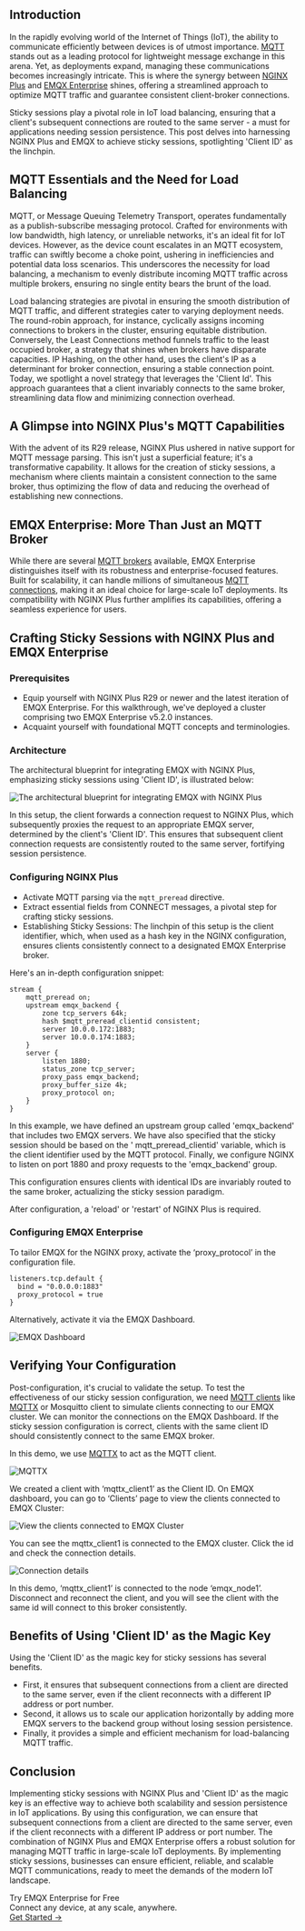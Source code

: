 ## **Introduction**

In the rapidly evolving world of the Internet of Things (IoT), the ability to communicate efficiently between devices is of utmost importance. [MQTT](https://www.emqx.com/en/blog/the-easiest-guide-to-getting-started-with-mqtt) stands out as a leading protocol for lightweight message exchange in this arena. Yet, as deployments expand, managing these communications becomes increasingly intricate. This is where the synergy between [NGINX Plus](https://www.nginx.com/products/nginx/) and [EMQX Enterprise](https://www.emqx.com/en/products/emqx) shines, offering a streamlined approach to optimize MQTT traffic and guarantee consistent client-broker connections. 

Sticky sessions play a pivotal role in IoT load balancing, ensuring that a client's subsequent connections are routed to the same server - a must for applications needing session persistence. This post delves into harnessing NGINX Plus and EMQX to achieve sticky sessions, spotlighting 'Client ID' as the linchpin.

## **MQTT Essentials and the Need for Load Balancing**

MQTT, or Message Queuing Telemetry Transport, operates fundamentally as a publish-subscribe messaging protocol. Crafted for environments with low bandwidth, high latency, or unreliable networks, it's an ideal fit for IoT devices. However, as the device count escalates in an MQTT ecosystem, traffic can swiftly become a choke point, ushering in inefficiencies and potential data loss scenarios. This underscores the necessity for load balancing, a mechanism to evenly distribute incoming MQTT traffic across multiple brokers, ensuring no single entity bears the brunt of the load.

Load balancing strategies are pivotal in ensuring the smooth distribution of MQTT traffic, and different strategies cater to varying deployment needs. The round-robin approach, for instance, cyclically assigns incoming connections to brokers in the cluster, ensuring equitable distribution. Conversely, the Least Connections method funnels traffic to the least occupied broker, a strategy that shines when brokers have disparate capacities. IP Hashing, on the other hand, uses the client's IP as a determinant for broker connection, ensuring a stable connection point. Today, we spotlight a novel strategy that leverages the 'Client Id'. This approach guarantees that a client invariably connects to the same broker, streamlining data flow and minimizing connection overhead.

## **A Glimpse into NGINX Plus's MQTT Capabilities**

With the advent of its R29 release, NGINX Plus ushered in native support for MQTT message parsing. This isn't just a superficial feature; it's a transformative capability. It allows for the creation of sticky sessions, a mechanism where clients maintain a consistent connection to the same broker, thus optimizing the flow of data and reducing the overhead of establishing new connections.

## **EMQX Enterprise: More Than Just an MQTT Broker**

While there are several [MQTT brokers](https://www.emqx.com/en/blog/the-ultimate-guide-to-mqtt-broker-comparison) available, EMQX Enterprise distinguishes itself with its robustness and enterprise-focused features. Built for scalability, it can handle millions of simultaneous [MQTT connections](https://www.emqx.com/en/blog/how-to-set-parameters-when-establishing-an-mqtt-connection), making it an ideal choice for large-scale IoT deployments. Its compatibility with NGINX Plus further amplifies its capabilities, offering a seamless experience for users.

## **Crafting Sticky Sessions with NGINX Plus and EMQX Enterprise**

### **Prerequisites**

- Equip yourself with NGINX Plus R29 or newer and the latest iteration of EMQX Enterprise. For this walkthrough, we've deployed a cluster comprising two EMQX Enterprise v5.2.0 instances.
- Acquaint yourself with foundational MQTT concepts and terminologies.

### **Architecture**

The architectural blueprint for integrating EMQX with NGINX Plus, emphasizing sticky sessions using 'Client ID', is illustrated below:

![The architectural blueprint for integrating EMQX with NGINX Plus](https://assets.emqx.com/images/9c30c94f05ec34467a5a2df27affd975.png)

In this setup, the client forwards a connection request to NGINX Plus, which subsequently proxies the request to an appropriate EMQX server, determined by the client's 'Client ID'. This ensures that subsequent client connection requests are consistently routed to the same server, fortifying session persistence.

### **Configuring NGINX Plus**

- Activate MQTT parsing via the `mqtt_preread` directive.
- Extract essential fields from CONNECT messages, a pivotal step for crafting sticky sessions.
- Establishing Sticky Sessions: The linchpin of this setup is the client identifier, which, when used as a hash key in the NGINX configuration, ensures clients consistently connect to a designated EMQX Enterprise broker.

Here's an in-depth configuration snippet:

```
stream {
    mqtt_preread on;
    upstream emqx_backend {
        zone tcp_servers 64k;
        hash $mqtt_preread_clientid consistent;
        server 10.0.0.172:1883;
        server 10.0.0.174:1883;
    }
    server {
        listen 1880;
        status_zone tcp_server;
        proxy_pass emqx_backend;
        proxy_buffer_size 4k;
        proxy_protocol on;
    }
}
```

In this example, we have defined an upstream group called 'emqx_backend' that includes two EMQX servers. We have also specified that the sticky session should be based on the ' mqtt_preread_clientid' variable, which is the client identifier used by the MQTT protocol. Finally, we configure NGINX to listen on port 1880 and proxy requests to the 'emqx_backend' group.

This configuration ensures clients with identical IDs are invariably routed to the same broker, actualizing the sticky session paradigm. 

After configuration, a 'reload' or 'restart' of NGINX Plus is required.

### **Configuring EMQX Enterprise**

To tailor EMQX for the NGINX proxy, activate the ‘proxy_protocol’ in the configuration file.

```
listeners.tcp.default {
  bind = "0.0.0.0:1883"
  proxy_protocol = true
}
```

Alternatively, activate it via the EMQX Dashboard.

![EMQX Dashboard](https://assets.emqx.com/images/3ee65cbaeaa98cfbee7f6c3dd9fc8414.png)

## **Verifying Your Configuration**

Post-configuration, it's crucial to validate the setup. To test the effectiveness of our sticky session configuration, we need [MQTT clients](https://www.emqx.com/en/blog/mqtt-client-tools) like [MQTTX](https://mqttx.app/) or Mosquitto client to simulate clients connecting to our EMQX cluster. We can monitor the connections on the EMQX Dashboard. If the sticky session configuration is correct, clients with the same client ID should consistently connect to the same EMQX broker. 

In this demo, we use [MQTTX](https://mqttx.app/) to act as the MQTT client.

![MQTTX](https://assets.emqx.com/images/2ab67a5d16fd8f0a04f7c2a05e6c471e.png)

We created a client with ‘mqttx_client1’ as the Client ID. On EMQX dashboard, you can go to ‘Clients’ page to view the clients connected to EMQX Cluster:

![View the clients connected to EMQX Cluster](https://assets.emqx.com/images/db452c6384345ef159b1d915bf7e03fd.png)

You can see the mqttx_client1 is connected to the EMQX cluster. Click the id and check the connection details.

![Connection details](https://assets.emqx.com/images/ceb64cf892f8c0db4de5187ac5e1eacb.png)

In this demo, ‘mqttx_client1’ is connected to the node ‘emqx_node1’. Disconnect and reconnect the client, and you will see the client with the same id will connect to this broker consistently.

## **Benefits of Using 'Client ID' as the Magic Key**

Using the 'Client ID' as the magic key for sticky sessions has several benefits. 

- First, it ensures that subsequent connections from a client are directed to the same server, even if the client reconnects with a different IP address or port number. 
- Second, it allows us to scale our application horizontally by adding more EMQX servers to the backend group without losing session persistence. 
- Finally, it provides a simple and efficient mechanism for load-balancing MQTT traffic.

## **Conclusion**

Implementing sticky sessions with NGINX Plus and 'Client ID' as the magic key is an effective way to achieve both scalability and session persistence in IoT applications. By using this configuration, we can ensure that subsequent connections from a client are directed to the same server, even if the client reconnects with a different IP address or port number.  The combination of NGINX Plus and EMQX Enterprise offers a robust solution for managing MQTT traffic in large-scale IoT deployments. By implementing sticky sessions, businesses can ensure efficient, reliable, and scalable MQTT communications, ready to meet the demands of the modern IoT landscape.



<section class="promotion">
    <div>
        Try EMQX Enterprise for Free
      <div class="is-size-14 is-text-normal has-text-weight-normal">Connect any device, at any scale, anywhere.</div>
    </div>
    <a href="https://www.emqx.com/en/try?product=enterprise" class="button is-gradient px-5">Get Started →</a>
</section>

